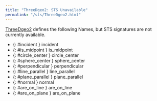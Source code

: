```yaml
---
title: "ThreeDgeo2: STS Unavailable"
permalink: "/sts/ThreeDgeo2.html"
---
```






[ThreeDgeo2](/cd/ThreeDgeo2)
defines the following Names, but STS signatures are not currently available.


 *  {: #incident } incident
 *  {: #is_midpoint } is_midpoint
 *  {: #circle_center } circle_center
 *  {: #sphere_center } sphere_center
 *  {: #perpendicular } perpendicular
 *  {: #line_parallel } line_parallel
 *  {: #plane_parallel } plane_parallel
 *  {: #normal } normal
 *  {: #are_on_line } are_on_line
 *  {: #are_on_plane } are_on_plane